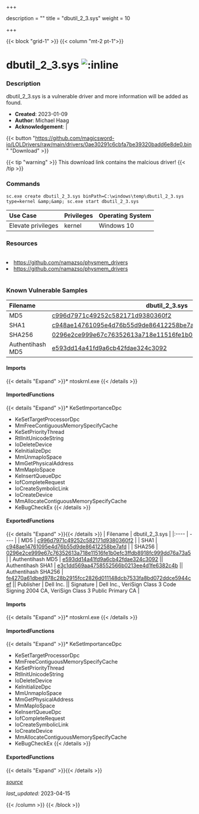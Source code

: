 +++

description = ""
title = "dbutil_2_3.sys"
weight = 10

+++


{{< block "grid-1" >}}
{{< column "mt-2 pt-1">}}


# dbutil_2_3.sys ![:inline](/images/twitter_verified.png) 


### Description

dbutil_2_3.sys is a vulnerable driver and more information will be added as found.

- **Created**: 2023-01-09
- **Author**: Michael Haag
- **Acknowledgement**:  | [](https://twitter.com/)


{{< button "https://github.com/magicsword-io/LOLDrivers/raw/main/drivers/0ae30291c6cbfa7be39320badd6e8de0.bin" "Download" >}}

{{< tip "warning" >}}
This download link contains the malcious driver!
{{< /tip >}}

### Commands

```
sc.exe create dbutil_2_3.sys binPath=C:\windows\temp\dbutil_2_3.sys type=kernel &amp;&amp; sc.exe start dbutil_2_3.sys
```

| Use Case | Privileges | Operating System | 
|:---- | ---- | ---- |
| Elevate privileges | kernel | Windows 10 |

### Resources
<br>
<li><a href=" https://github.com/namazso/physmem_drivers"> https://github.com/namazso/physmem_drivers</a></li>
<li><a href="https://github.com/namazso/physmem_drivers">https://github.com/namazso/physmem_drivers</a></li>
<br>

### Known Vulnerable Samples

| Filename | dbutil_2_3.sys |
|:---- | ---- | 
| MD5 | <a href="https://www.virustotal.com/gui/file/c996d7971c49252c582171d9380360f2">c996d7971c49252c582171d9380360f2</a> |
| SHA1 | <a href="https://www.virustotal.com/gui/file/c948ae14761095e4d76b55d9de86412258be7afd">c948ae14761095e4d76b55d9de86412258be7afd</a> |
| SHA256 | <a href="https://www.virustotal.com/gui/file/0296e2ce999e67c76352613a718e11516fe1b0efc3ffdb8918fc999dd76a73a5">0296e2ce999e67c76352613a718e11516fe1b0efc3ffdb8918fc999dd76a73a5</a> |
| Authentihash MD5 | <a href="https://www.virustotal.com/gui/search/authentihash%e593dd14a41fd9a6cb42fdae324c3092">e593dd14a41fd9a6cb42fdae324c3092</a> || Authentihash SHA1 | <a href="https://www.virustotal.com/gui/search/authentihash%e3c1dd569aa4758552566b0213ee4d1fe6382c4b">e3c1dd569aa4758552566b0213ee4d1fe6382c4b</a> || Authentihash SHA256 | <a href="https://www.virustotal.com/gui/search/authentihash%fe4270a61dbed978c28b2915fcc2826d011148dcb7533fa8bd072ddce5944cef">fe4270a61dbed978c28b2915fcc2826d011148dcb7533fa8bd072ddce5944cef</a> || Publisher | Dell Inc. || Signature | Dell Inc., VeriSign Class 3 Code Signing 2004 CA, VeriSign Class 3 Public Primary CA   |
#### Imports
{{< details "Expand" >}}* ntoskrnl.exe
{{< /details >}}
#### ImportedFunctions
{{< details "Expand" >}}* KeSetImportanceDpc
* KeSetTargetProcessorDpc
* MmFreeContiguousMemorySpecifyCache
* KeSetPriorityThread
* RtlInitUnicodeString
* IoDeleteDevice
* KeInitializeDpc
* MmUnmapIoSpace
* MmGetPhysicalAddress
* MmMapIoSpace
* KeInsertQueueDpc
* IofCompleteRequest
* IoCreateSymbolicLink
* IoCreateDevice
* MmAllocateContiguousMemorySpecifyCache
* KeBugCheckEx
{{< /details >}}
#### ExportedFunctions
{{< details "Expand" >}}{{< /details >}}
| Filename | dbutil_2_3.sys |
|:---- | ---- | 
| MD5 | <a href="https://www.virustotal.com/gui/file/c996d7971c49252c582171d9380360f2">c996d7971c49252c582171d9380360f2</a> |
| SHA1 | <a href="https://www.virustotal.com/gui/file/c948ae14761095e4d76b55d9de86412258be7afd">c948ae14761095e4d76b55d9de86412258be7afd</a> |
| SHA256 | <a href="https://www.virustotal.com/gui/file/0296e2ce999e67c76352613a718e11516fe1b0efc3ffdb8918fc999dd76a73a5">0296e2ce999e67c76352613a718e11516fe1b0efc3ffdb8918fc999dd76a73a5</a> |
| Authentihash MD5 | <a href="https://www.virustotal.com/gui/search/authentihash%e593dd14a41fd9a6cb42fdae324c3092">e593dd14a41fd9a6cb42fdae324c3092</a> || Authentihash SHA1 | <a href="https://www.virustotal.com/gui/search/authentihash%e3c1dd569aa4758552566b0213ee4d1fe6382c4b">e3c1dd569aa4758552566b0213ee4d1fe6382c4b</a> || Authentihash SHA256 | <a href="https://www.virustotal.com/gui/search/authentihash%fe4270a61dbed978c28b2915fcc2826d011148dcb7533fa8bd072ddce5944cef">fe4270a61dbed978c28b2915fcc2826d011148dcb7533fa8bd072ddce5944cef</a> || Publisher | Dell Inc. || Signature | Dell Inc., VeriSign Class 3 Code Signing 2004 CA, VeriSign Class 3 Public Primary CA   |
#### Imports
{{< details "Expand" >}}* ntoskrnl.exe
{{< /details >}}
#### ImportedFunctions
{{< details "Expand" >}}* KeSetImportanceDpc
* KeSetTargetProcessorDpc
* MmFreeContiguousMemorySpecifyCache
* KeSetPriorityThread
* RtlInitUnicodeString
* IoDeleteDevice
* KeInitializeDpc
* MmUnmapIoSpace
* MmGetPhysicalAddress
* MmMapIoSpace
* KeInsertQueueDpc
* IofCompleteRequest
* IoCreateSymbolicLink
* IoCreateDevice
* MmAllocateContiguousMemorySpecifyCache
* KeBugCheckEx
{{< /details >}}
#### ExportedFunctions
{{< details "Expand" >}}{{< /details >}}



[*source*](https://github.com/magicsword-io/LOLDrivers/tree/main/yaml/dbutil_2_3.yaml)

*last_updated:* 2023-04-15








{{< /column >}}
{{< /block >}}

